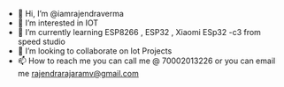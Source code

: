- 👋 Hi, I’m @iamrajendraverma
- 👀 I’m interested in IOT 
- 🌱 I’m currently learning ESP8266 , ESP32 , Xiaomi ESp32 -c3 from speed studio
- 💞️ I’m looking to collaborate on Iot Projects 
- 📫 How to reach me  you can call me @ 70002013226 or you can email me rajendrarajaramv@gmail.com

<!---
iamrajendraverma/iamrajendraverma is a ✨ special ✨ repository because its `README.md` (this file) appears on your GitHub profile.
You can click the Preview link to take a look at your changes.
--->
